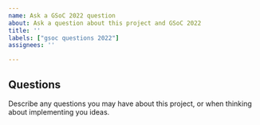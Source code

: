 ```yaml
---
name: Ask a GSoC 2022 question
about: Ask a question about this project and GSoC 2022
title: ''
labels: ["gsoc questions 2022"]
assignees: ''

---
```


## Questions

Describe any questions you may have about this project,
or when thinking about implementing you ideas.
